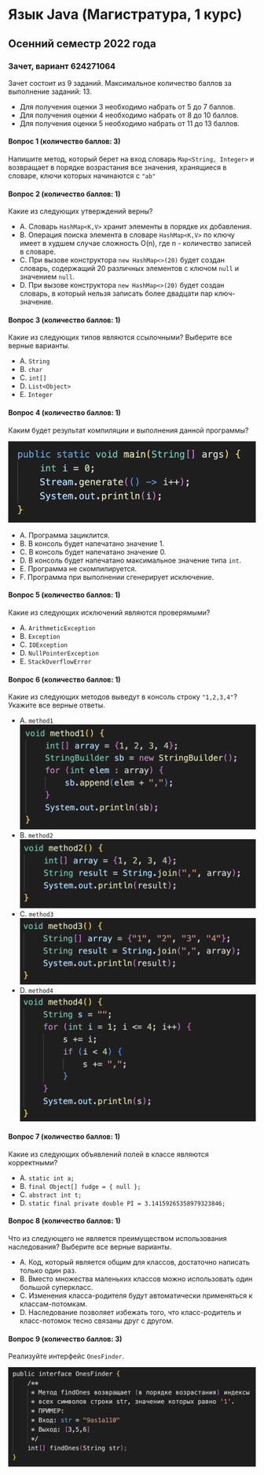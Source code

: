 # Язык Java (Магистратура, 1 курс)
## Осенний семестр 2022 года

### Зачет, вариант 624271064

Зачет состоит из 9 заданий. Максимальное количество баллов за выполнение заданий: 13.
- Для получения оценки 3 необходимо набрать от 5 до 7 баллов.
- Для получения оценки 4 необходимо набрать от 8 до 10 баллов.
- Для получения оценки 5 необходимо набрать от 11 до 13 баллов.

#### Вопрос 1 (количество баллов: 3)

Напишите метод, который берет на вход словарь `Map<String, Integer>` и возвращает в порядке возрастания все значения, хранящиеся в словаре, ключи которых начинаются с `"ab"`


#### Вопрос 2 (количество баллов: 1)

Какие из следующих утверждений верны?


- A. Словарь `HashMap<K,V>` хранит элементы в порядке их добавления.
- B. Операция поиска элемента в словаре `HashMap<K,V>` по ключу имеет в худшем случае сложность O(n), где n - количество записей в словаре.
- C. При вызове конструктора `new HashMap<>(20)` будет создан словарь, содержащий 20 различных элементов с ключом `null` и значением `null`.
- D. При вызове конструктора `new HashMap<>(20)` будет создан словарь, в который нельзя записать более двадцати пар ключ-значение.

#### Вопрос 3 (количество баллов: 1)

Какие из следующих типов являются ссылочными? Выберите все верные варианты.


- A. `String`
- B. `char`
- C. `int[]`
- D. `List<Object>`
- E. `Integer`

#### Вопрос 4 (количество баллов: 1)

Каким будет результат компиляции и выполнения данной программы?

![](https://github.com/java-bfu/master-22-exam/blob/main/img/q7_v1.png)

- A. Программа зациклится.
- B. В консоль будет напечатано значение 1.
- C. В консоль будет напечатано значение 0.
- D. В консоль будет напечатано максимальное значение типа `int`.
- E. Программа не скомпилируется.
- F. Программа при выполнении сгенерирует исключение.

#### Вопрос 5 (количество баллов: 1)

Какие из следующих исключений являются проверямыми?


- A. `ArithmeticException`
- B. `Exception`
- C. `IOException`
- D. `NullPointerException`
- E. `StackOverflowError`

#### Вопрос 6 (количество баллов: 1)

Какие из следующих методов выведут в консоль строку `"1,2,3,4"`? Укажите все верные ответы.


- A. `method1`
  ![](https://github.com/java-bfu/master-22-exam/blob/main/img/q2_v5_o1.png)
- B. `method2`
  ![](https://github.com/java-bfu/master-22-exam/blob/main/img/q2_v5_o2.png)
- C. `method3`
  ![](https://github.com/java-bfu/master-22-exam/blob/main/img/q2_v5_o3.png)
- D. `method4`
  ![](https://github.com/java-bfu/master-22-exam/blob/main/img/q2_v5_o4.png)

#### Вопрос 7 (количество баллов: 1)

Какие из следующих объявлений полей в классе являются корректными?


- A. `static int a;`
- B. `final Object[] fudge = { null };`
- C. `abstract int t;`
- D. `static final private double PI = 3.14159265358979323846;`

#### Вопрос 8 (количество баллов: 1)

Что из следующего не является преимуществом использования наследования? Выберите все верные варианты.


- A. Код, который является общим для классов, достаточно написать только один раз.
- B. Вместо множества маленьких классов можно использовать один большой суперкласс.
- C. Изменения класса-родителя будут автоматически применяться к классам-потомкам.
- D. Наследование позволяет избежать того, что класс-родитель и класс-потомок тесно связаны друг с другом.

#### Вопрос 9 (количество баллов: 3)

Реализуйте интерфейс `OnesFinder`.

![](https://github.com/java-bfu/master-22-exam/blob/main/img/q3_v4.png)
